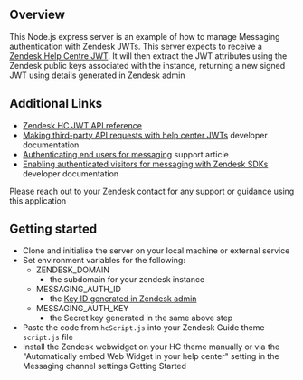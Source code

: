 ## Overview
This Node.js express server is an example of how to manage Messaging authentication with Zendesk JWTs. This server expects to receive a [Zendesk Help Centre JWT](https://developer.zendesk.com/api-reference/help_center/help-center-api/help_center_jwts/). It will then extract the JWT attributes using the Zendesk public keys associated with the instance, returning a new signed JWT using details generated in Zendesk admin

## Additional Links

 - [Zendesk HC JWT API reference](https://developer.zendesk.com/api-reference/help_center/help-center-api/help_center_jwts/)
 - [Making third-party API requests with help center JWTs](https://developer.zendesk.com/documentation/help_center/help-center-api/secured-requests/#making-third-party-api-requests-with-help-center-jwts) developer documentation
 - [Authenticating end users for messaging](https://support.zendesk.com/hc/en-us/articles/4411666638746-Authenticating-end-users-for-messaging) support article
 - [Enabling authenticated visitors for messaging with Zendesk SDKs](https://developer.zendesk.com/documentation/zendesk-web-widget-sdks/sdks/web/enabling_auth_visitors/) developer documentation

Please reach out to your Zendesk contact for any support or guidance using this application

## Getting started

 - Clone and initialise the server on your local machine or external service
 - Set environment variables for the following:
	 - ZENDESK_DOMAIN
		 - the subdomain for your zendesk instance
	 - MESSAGING_AUTH_ID
		 - the [Key ID generated in Zendesk admin](https://developer.zendesk.com/documentation/zendesk-web-widget-sdks/sdks/web/enabling_auth_visitors/#generating-a-signing-key)
	 - MESSAGING_AUTH_KEY
		 - the Secret key generated in the same above step
 - Paste the code from `hcScript.js` into your Zendesk Guide theme `script.js` file
 - Install the Zendesk webwidget on your HC theme manually or via the "Automatically embed Web Widget in your help center" setting in the Messaging channel settings
Getting Started
